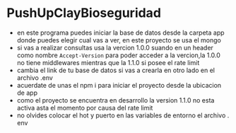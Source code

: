 # PushUpClayBioseguridad
* en este programa puedes iniciar la base de datos desde la carpeta app donde puedes elegir cual vas a ver, en este proyecto se usa el mongo
* si vas a realizar consultas usa la vercion 1.0.0 suando en un header como nombre `Accept-Version` para poder acceder a la vercion,la 1.0.0 no tiene middlewares mientras que la 1.1.0 si posee el rate limit
* cambia el link de tu base de datos si vas a crearla en otro lado en el archivo .env
* acuerdate de unas el npm i para iniciar el proyecto desde la ubicacion de app
* como el proyecto se encuentra en desarrollo la version 1.1.0 no esta activa asta el momento por causa del rate limit
* no olvides colocar el hot y puerto en las variables de entorno el archivo . env